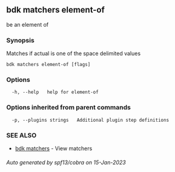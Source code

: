 ## bdk matchers element-of

be an element of <text>

### Synopsis

Matches if actual is one of the space delimited values

```
bdk matchers element-of [flags]
```

### Options

```
  -h, --help   help for element-of
```

### Options inherited from parent commands

```
  -p, --plugins strings   Additional plugin step definitions
```

### SEE ALSO

* [bdk matchers](bdk_matchers.md)	 - View matchers

###### Auto generated by spf13/cobra on 15-Jan-2023
